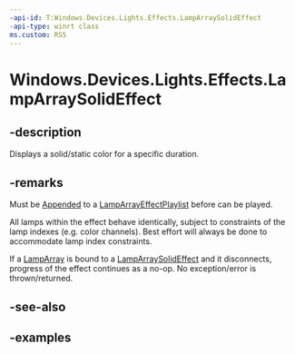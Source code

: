 ```yaml
---
-api-id: T:Windows.Devices.Lights.Effects.LampArraySolidEffect
-api-type: winrt class
ms.custom: RS5
---
```


<!-- Class syntax.
public class LampArraySolidEffect : ILampArrayEffect
-->

# Windows.Devices.Lights.Effects.LampArraySolidEffect

## -description
Displays a solid/static color for a specific duration.

## -remarks
Must be [Appended](lamparrayeffectplaylist_append_292269384.md) to a [LampArrayEffectPlaylist](lamparrayeffectplaylist.md) before can be played.

All lamps within the effect behave identically, subject to constraints of the lamp indexes (e.g. color channels).  Best effort will always be done to accommodate lamp index constraints.

If a [LampArray](../windows.devices.lights/lamparray.md) is bound to a [LampArraySolidEffect](lamparraysolideffect.md) and it disconnects, progress of the effect continues as a no-op.  No exception/error is thrown/returned.

## -see-also

## -examples

